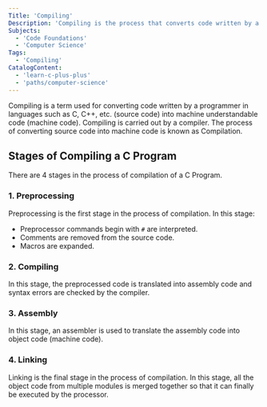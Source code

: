 ```yaml
---
Title: 'Compiling'
Description: 'Compiling is the process that converts code written by a programmer (source code) into a language that the computer understands (machine code).'
Subjects:
  - 'Code Foundations'
  - 'Computer Science'
Tags:
  - 'Compiling'
CatalogContent:
  - 'learn-c-plus-plus'
  - 'paths/computer-science'
---
```


Compiling is a term used for converting code written by a programmer in languages such as C, C++, etc. (source code) into machine understandable code (machine code). Compiling is carried out by a compiler. The process of converting source code into machine code is known as Compilation.

## Stages of Compiling a C Program

There are 4 stages in the process of compilation of a C Program.

### 1. Preprocessing

Preprocessing is the first stage in the process of compilation. In this stage:

- Preprocessor commands begin with `#` are interpreted.
- Comments are removed from the source code.
- Macros are expanded.

### 2. Compiling

In this stage, the preprocessed code is translated into assembly code and syntax errors are checked by the compiler.

### 3. Assembly

In this stage, an assembler is used to translate the assembly code into object code (machine code).

### 4. Linking

Linking is the final stage in the process of compilation. In this stage, all the object code from multiple modules is merged together so that it can finally be executed by the processor.
